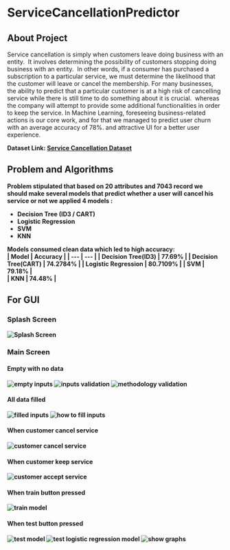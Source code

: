 # ServiceCancellationPredictor
## About Project
 Service cancellation is simply when customers leave doing business with an entity. 
It involves determining the possibility of customers stopping doing business with an entity. 
In other words, if a consumer has purchased a subscription to a particular service, we must determine the likelihood that the customer will leave or cancel the membership.
For many businesses, the ability to predict that a particular customer is at a high risk of cancelling service while there is still time to do something about it is crucial. 
whereas the company will attempt to provide some additional functionalities in order to keep the service.
In Machine Learning, foreseeing business-related actions is our core work, and for that we managed to predict user churn with an average accuracy of 78%.
and attractive UI for a better user experience.

<b>Dataset Link: [Service Cancellation Dataset](https://drive.google.com/file/d/1PrE7kY9h8yTawg0Ul0Ij5RFjiSO0hdYk/view)<b />
  
## Problem and Algorithms
  
Problem stipulated that based on 20 attributes and 7043 record we should make several models that predict whether a user will cancel his service or not 
we applied 4 models :
* Decision Tree (ID3 / CART) 
* Logistic Regression 
* SVM 
* KNN
  
Models consumed clean data which led to high accuracy:   
| Model | Accuracy |
| --- | --- |
| Decision Tree(ID3) | 77.69% |
| Decision Tree(CART) | 74.2784% |
| Logistic Regression | 80.7109% |
| SVM | 79.18% |  
| KNN | 74.48% |  

## For GUI
  
### Splash Screen  
![Splash Screen](https://github.com/NourAyman10/ServiceCancellationPredictor/blob/master/splashScreen.gif)  

### Main Screen
#### Empty with no data
![empty inputs](https://github.com/NourAyman10/ServiceCancellationPredictor/blob/master/noData.png) 
![inputs validation](https://github.com/NourAyman10/ServiceCancellationPredictor/blob/master/dataValidation.png)
![methodology validation](https://github.com/NourAyman10/ServiceCancellationPredictor/blob/master/noMethodology.png)
#### All data filled
![filled inputs](https://github.com/NourAyman10/ServiceCancellationPredictor/blob/master/inputsWithAllData.png)
![how to fill inputs](https://github.com/NourAyman10/ServiceCancellationPredictor/blob/master/toFillData.png)  
#### When customer cancel service
![customer cancel service](https://github.com/NourAyman10/ServiceCancellationPredictor/blob/master/coustomerWillCancelService.png)  
#### When customer keep service
![customer accept service](https://github.com/NourAyman10/ServiceCancellationPredictor/blob/master/customerWillKeepTheServices.png)
#### When train button pressed
![train model](https://github.com/NourAyman10/ServiceCancellationPredictor/blob/master/trainPhoto.png)  
#### When test button pressed
![test model](https://github.com/NourAyman10/ServiceCancellationPredictor/blob/master/test_accuracy.png)
![test logistic regression model](https://github.com/NourAyman10/ServiceCancellationPredictor/blob/master/test_accuracy_logisticReg.png)
![show graphs](https://github.com/NourAyman10/ServiceCancellationPredictor/blob/master/showGraphs.png)  
  
